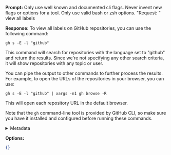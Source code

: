 **Prompt:**
Only use well known and documented cli flags. Never invent new flags or options for a tool. Only use valid bash or zsh options.
"Request: " view all labels


**Response:**
To view all labels on GitHub repositories, you can use the following command:

```
gh s -E -l "github"
```

This command will search for repositories with the language set to "github" and return the results. Since we're not specifying any other search criteria, it will show repositories with any topic or user.

You can pipe the output to other commands to further process the results. For example, to open the URLs of the repositories in your browser, you can use:

```
gh s -E -l "github" | xargs -n1 gh browse -R
```

This will open each repository URL in the default browser.

Note that the `gh` command-line tool is provided by GitHub CLI, so make sure you have it installed and configured before running these commands.

<details><summary>Metadata</summary>

- Duration: 7803 ms
- Datetime: 2023-08-31T15:09:32.239154
- Model: gpt-3.5-turbo-0613

</details>

**Options:**
```json
{}
```

